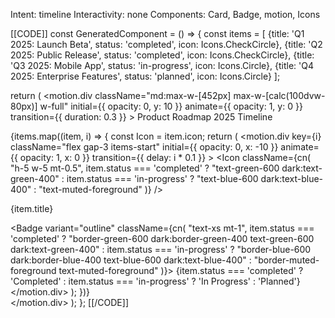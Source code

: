 Intent: timeline
Interactivity: none
Components: Card, Badge, motion, Icons

[[CODE]]
const GeneratedComponent = () => {
  const items = [
    {title: 'Q1 2025: Launch Beta', status: 'completed', icon: Icons.CheckCircle},
    {title: 'Q2 2025: Public Release', status: 'completed', icon: Icons.CheckCircle},
    {title: 'Q3 2025: Mobile App', status: 'in-progress', icon: Icons.Circle},
    {title: 'Q4 2025: Enterprise Features', status: 'planned', icon: Icons.Circle}
  ];
  
  return (
    <motion.div
      className="md:max-w-[452px] max-w-[calc(100dvw-80px)] w-full"
      initial={{ opacity: 0, y: 10 }}
      animate={{ opacity: 1, y: 0 }}
      transition={{ duration: 0.3 }}
    >
      <Card className="bg-gradient-to-br from-muted/50 to-muted/30">
        <CardHeader>
          <CardTitle>Product Roadmap</CardTitle>
          <CardDescription>2025 Timeline</CardDescription>
        </CardHeader>
        <CardContent>
          <div className="space-y-4">
            {items.map((item, i) => {
              const Icon = item.icon;
              return (
                <motion.div 
                  key={i}
                  className="flex gap-3 items-start"
                  initial={{ opacity: 0, x: -10 }}
                  animate={{ opacity: 1, x: 0 }}
                  transition={{ delay: i * 0.1 }}
                >
                  <Icon className={cn(
                    "h-5 w-5 mt-0.5",
                    item.status === 'completed' ? "text-green-600 dark:text-green-400" : 
                    item.status === 'in-progress' ? "text-blue-600 dark:text-blue-400" : 
                    "text-muted-foreground"
                  )} />
                  <div className="flex-1">
                    <p className="text-sm font-medium">{item.title}</p>
                    <Badge variant="outline" className={cn(
                      "text-xs mt-1",
                      item.status === 'completed' ? "border-green-600 dark:border-green-400 text-green-600 dark:text-green-400" :
                      item.status === 'in-progress' ? "border-blue-600 dark:border-blue-400 text-blue-600 dark:text-blue-400" :
                      "border-muted-foreground text-muted-foreground"
                    )}>
                      {item.status === 'completed' ? 'Completed' : item.status === 'in-progress' ? 'In Progress' : 'Planned'}
                    </Badge>
                  </div>
                </motion.div>
              );
            })}
          </div>
        </CardContent>
      </Card>
    </motion.div>
  );
};
[[/CODE]]

